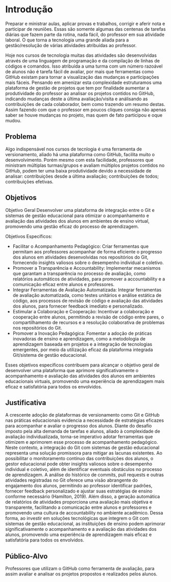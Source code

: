 # Introdução

Preparar e ministrar aulas, aplicar provas e trabalhos, corrigir e aferir nota e participar de reuniões. Essas são somente algumas das centenas de tarefas diárias que fazem parte da rotina, nada fácil, do professor em sua atividade laboral. O que torna a tecnologia uma grande aliada para a gestão/resolução de várias atividades atribuídas ao professor.

Hoje nos cursos de tecnologia muitas das atividades são desenvolvidas através de uma linguagem de programação e da compilação de linhas de códigos e comandos. Isso atribuída a uma turma com um número razoável de alunos não é tarefa fácil de avaliar, por mais que ferramentas como GitHub existam para tornar a visualização das mudanças e participações mais fáceis. Pensando em amenizar esta complexidade estruturamos uma plataforma de gestão de projetos que tem por finalidade aumentar a produtividade do professor ao analisar os projetos contidos no GitHub, indicando mudanças deste a última avaliação/visita e análisando as contribuições de cada colaborador, bem como trazendo um resumo destas. Assim fazendo com que o professor em poucos cliques consiga não apenas saber se houve mudanças no projeto, mas quem de fato participou e oque mudou.

## Problema

Algo indispensável nos cursos de tecnlogia é uma ferramenta de versionamento, aliado há uma plataforma como GitHub, facilita muito o desenvolvimento. Porém mesmo com esta facilidade, professores que ministram múltiplas turmas/grupos e avaliam múltiplos projetos contidos no GitHub, podem ter uma baixa produtividade devido a necessidade de analisar: contribuições desde a última avaliação; contribuições de todos; contribuições efetivas.

## Objetivos

Objetivo Geral
Desenvolver uma plataforma de integração entre o Git e sistemas de gestão educacional para otimizar o acompanhamento e avaliação das atividades dos alunos em ambientes de ensino virtual, promovendo uma gestão eficaz do processo de aprendizagem.

Objetivos Específicos:
- Facilitar o Acompanhamento Pedagógico: Criar ferramentas que permitam aos professores acompanhar de forma eficiente o progresso dos alunos em atividades desenvolvidas nos repositórios do Git, fornecendo insights valiosos sobre o desempenho individual e coletivo.
- Promover a Transparência e Accountability: Implementar mecanismos que garantam a transparência no processo de avaliação, como relatórios automáticos de atividades, para promover a accountability e a comunicação eficaz entre alunos e professores.
- Integrar Ferramentas de Avaliação Automatizada: Integrar ferramentas de avaliação automatizada, como testes unitários e análise estática de código, aos processos de revisão de código e avaliação das atividades dos alunos, para fornecer feedback imediato e personalizado.
- Estimular a Colaboração e Cooperação: Incentivar a colaboração e cooperação entre alunos, permitindo a revisão de código entre pares, o compartilhamento de recursos e a resolução colaborativa de problemas nos repositórios do Git.
- Promover a Inovação Pedagógica: Fomentar a adoção de práticas inovadoras de ensino e aprendizagem, como a metodologia de aprendizagem baseada em projetos e a integração de tecnologias emergentes, por meio da utilização eficaz da plataforma integrada Git/sistema de gestão educacional.
 
Esses objetivos específicos contribuem para alcançar o objetivo geral de desenvolver uma plataforma que aprimore significativamente o acompanhamento e avaliação das atividades dos alunos em ambientes educacionais virtuais, promovendo uma experiência de aprendizagem mais eficaz e satisfatória para todos os envolvidos.


## Justificativa

 A crescente adoção de plataformas de versionamento como Git e GitHub nas práticas educacionais evidencia a necessidade de estratégias eficazes para acompanhar e avaliar o progresso dos alunos. Diante do desafio imposto pela alta demanda de tarefas e alunos, aliado à complexidade de avaliação individualizada, torna-se imperativo adotar ferramentas que otimizem e aprimorem esse processo de acompanhamento pedagógico.
Neste contexto, a integração do Git com sistemas de gestão educacional representa uma solução promissora para mitigar as lacunas existentes. Ao possibilitar o monitoramento contínuo das contribuições dos alunos, o gestor educacional pode obter insights valiosos sobre o desempenho individual e coletivo, além de identificar eventuais obstáculos no processo de aprendizagem.
 A análise do histórico de commits, pull requests e outras atividades registradas no Git oferece uma visão abrangente do engajamento dos alunos, permitindo ao professor identificar padrões, fornecer feedback personalizado e ajustar suas estratégias de ensino conforme necessário (Hamilton, 2019). Além disso, a geração automática de relatórios de atividades proporciona uma avaliação mais objetiva e transparente, facilitando a comunicação entre alunos e professores e promovendo uma cultura de accountability no ambiente acadêmico.
Dessa forma, ao investir em soluções tecnológicas que integrem o Git com sistemas de gestão educacional, as instituições de ensino podem aprimorar significativamente o acompanhamento e a avaliação das atividades dos alunos, promovendo uma experiência de aprendizagem mais eficaz e satisfatória para todos os envolvidos.


## Público-Alvo

Professores que utilizam o GitHub como ferramenta de avaliação, para assim avaliar e analisar os projetos propostos e realizados pelos alunos.
